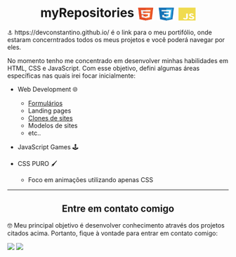 <div align="center">
   <h1> myRepositories
   <img align="center" alt="HTML" height="30" width="40" src="https://raw.githubusercontent.com/devicons/devicon/master/icons/html5/html5-original.svg">
   <img align="center" alt="CSS" height="30" width="40" src="https://raw.githubusercontent.com/devicons/devicon/master/icons/css3/css3-original.svg">
   <img align="center" alt="Js" height="30" width="40" src="https://raw.githubusercontent.com/devicons/devicon/master/icons/javascript/javascript-plain.svg">
   </h1>  
</div>

<p> ⚓ https://devconstantino.github.io/ é o link para o meu portifólio, onde estaram concerntrados todos os meus projetos e você poderá navegar por eles.</p>

<p> No momento tenho me concentrado em desenvolver minhas habilidades em HTML, CSS e JavaScript. Com esse objetivo, defini algumas áreas específicas nas quais irei focar inicialmente:</p>

- Web Development 🌐

  - <a href = "https://devconstantino.github.io/forms/">Formulários</a>
  - Landing pages
  - <a href = "https://github.com/DevConstantino/clones">Clones de sites</a>
  - Modelos de sites
  - etc..

- JavaScript Games 🕹️

- CSS PURO 🖌️
  - Foco em animações utilizando apenas CSS

---

<h2 align = "center">Entre em contato comigo</h2>
<p>🤓 Meu principal objetivo é desenvolver conhecimento através dos projetos citados acima. Portanto, fique à vontade para entrar em contato comigo:</p>
<div> 
 	<a href="https://twitter.com/DevConstantino"><img src="https://img.shields.io/badge/Twitter-1DA1F2?style=for-the-badge&logo=twitter&logoColor=white"></a>
   <a href ="mailto:dev.constantino@gmail.com"><img src="https://img.shields.io/badge/Gmail-D14836?style=for-the-badge&logo=gmail&logoColor=white"></a>
</div>
